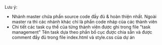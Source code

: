 Lưu ý:
- Nhánh master chứa phần source code đầy đủ & hoàn thiện nhất. Ngoài master ra thì các nhánh khác chỉ là phần code nháp của các thành viên
- Chi tiết các task cụ thể của từng thành viên được ghi trong file "task management"
Tên task dựa theo phần bố cục được chia sẵn và được comment đầy đủ trong file index.html và style.css của dự án
